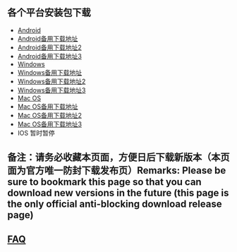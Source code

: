 
## 各个平台安装包下载
- <a href="https://getfotiaoqiang.cf/downloads/2.7.0/fotiaoqiang-v2.7.0-1.apk"> Android </a>
- <a href="https://s3.amazonaws.com/fotiaoqiang/fotiaoqiang-v2.7.0-1.apk"> Android备用下载地址 </a>
- <a href="https://gitlab.com/fotiaoqiang/download/-/blob/master/fotiaoqiang-v2.7.0-1.apk"> Android备用下载地址2 </a>
- <a href="https://github.com/getfotiaoqiang/fotiaoqiang/releases/download/V2.7.0/fotiaoqiang-v2.7.0-1.apk"> Android备用下载地址3 </a>
- <a href="https://getfotiaoqiang.cf/downloads/2.7.3/fotiaoqiang-2.7.3-1-Setup.exe"> Windows </a>
- <a href="https://s3.amazonaws.com/fotiaoqiang/fotiaoqiang-2.7.3-1-Setup.exe"> Windows备用下载地址 </a>
- <a href="https://gitlab.com/fotiaoqiang/download/-/blob/master/fotiaoqiang-2.7.3-1-Setup.exe"> Windows备用下载地址2 </a>
- <a href="https://github.com/getfotiaoqiang/fotiaoqiang/releases/download/V2.7.3/fotiaoqiang-2.7.3-1-Setup.exe"> Windows备用下载地址3 </a>
- <a href="https://getfotiaoqiang.cf/downloads/2.7.0/v270-1_fotiaoqiang_darwin_universal_install.pkg"> Mac OS </a>
- <a href="https://s3.amazonaws.com/fotiaoqiang/v270-1_fotiaoqiang_darwin_universal_install.pkg"> Mac OS备用下载地址 </a>
- <a href="https://gitlab.com/fotiaoqiang/download/-/blob/master/v270-1_fotiaoqiang_darwin_universal_install.pkg"> Mac OS备用下载地址2 </a>
- <a href="https://github.com/getfotiaoqiang/fotiaoqiang/releases/download/V2.7.0/v270-1_fotiaoqiang_darwin_universal_install.pkg"> Mac OS备用下载地址3 </a>
- IOS 暂时暂停

## 备注：请务必收藏本页面，方便日后下载新版本（本页面为官方唯一防封下载发布页）Remarks: Please be sure to bookmark this page so that you can download new versions in the future (this page is the only official anti-blocking download release page)

## <a href="https://github.com/getfotiaoqiang/fotiaoqiang/wiki/FAQ">FAQ</a>

